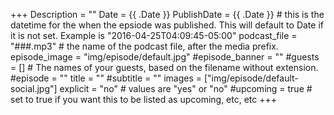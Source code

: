 +++
Description = ""
Date = {{ .Date }}
PublishDate = {{ .Date }} # this is the datetime for the when the epsiode was published. This will default to Date if it is not set. Example is "2016-04-25T04:09:45-05:00"
podcast_file = "###.mp3" # the name of the podcast file, after the media prefix.
episode_image = "img/episode/default.jpg"
#episode_banner = ""
#guests = [] # The names of your guests, based on the filename without extension.
#episode = ""
title = ""
#subtitle = ""
images = ["img/episode/default-social.jpg"]
explicit = "no" # values are "yes" or "no"
#upcoming = true # set to true if you want this to be listed as upcoming, etc, etc
+++
